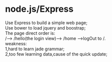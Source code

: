 # node.js/Express
Use Express to build a simple web page;<br>
Use bower to load jquery and boostrap;<br>
The page direct order is: <br>
/--> /hello(the login view)--> /home -->logOut to /.<br>
weakness:<br>
1,hard to learn jade grammar;<br>
2,too few learning data,cause of the quick update;
